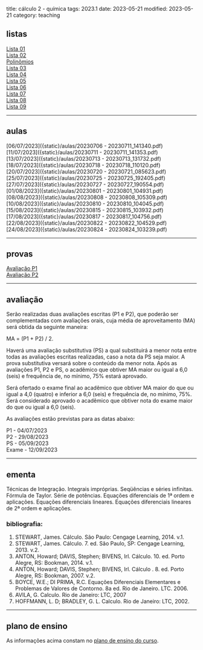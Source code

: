 title: cálculo 2 - química
tags: 2023.1
date: 2023-05-21
modified: 2023-05-21
category: teaching
## listas

[Lista 01]({static}/listas/calculo2-01.pdf)  
[Lista 02]({static}/listas/calculo2-02.pdf)  
[Polinômios]({static}/listas/calculo2-polinomios.pdf)  
[Lista 03]({static}/listas/calculo2-03.pdf)  
[Lista 04]({static}/listas/calculo2-04.pdf)  
[Lista 05]({static}/listas/calculo2-05.pdf)  
[Lista 06]({static}/listas/calculo2-06.pdf)  
[Lista 07]({static}/listas/calculo2-10-2022.pdf)  
[Lista 08]({static}/listas/calculo2-08.pdf)  
[Lista 09]({static}/listas/calculo2-02-2022.pdf)  

---

## aulas

[06/07/2023]({static}/aulas/20230706 - 20230711_141340.pdf)  
[11/07/2023]({static}/aulas/20230711 - 20230711_141353.pdf)  
[13/07/2023]({static}/aulas/20230713 - 20230713_131732.pdf)  
[18/07/2023]({static}/aulas/20230718 - 20230718_110120.pdf)  
[20/07/2023]({static}/aulas/20230720 - 20230721_085623.pdf)  
[25/07/2023]({static}/aulas/20230725 - 20230725_192405.pdf)  
[27/07/2023]({static}/aulas/20230727 - 20230727_190554.pdf)  
[01/08/2023]({static}/aulas/20230801 - 20230801_104931.pdf)  
[08/08/2023]({static}/aulas/20230808 - 20230808_105309.pdf)  
[10/08/2023]({static}/aulas/20230810 - 20230810_104045.pdf)  
[15/08/2023]({static}/aulas/20230815 - 20230815_103932.pdf)  
[17/08/2023]({static}/aulas/20230817 - 20230817_104756.pdf)  
[22/08/2023]({static}/aulas/20230822 - 20230822_104529.pdf)  
[24/08/2023]({static}/aulas/20230824 - 20230824_103239.pdf)  

---

## provas

[Avaliação P1]({static}/provas/2023-1-calculo2-quimica-p1.pdf)  
[Avaliação P2]({static}/provas/2023-1-calculo2-quimica-p2.pdf)  

---

## avaliação

Serão realizadas duas avaliações escritas (P1 e P2), que poderão ser
complementadas com avaliações orais, cuja média de aproveitamento (MA) será
obtida da seguinte maneira:

MA = (P1 + P2) / 2.

Haverá uma avaliação substitutiva (PS) a qual substituirá a menor nota entre
todas as avaliações escritas realizadas, caso a nota da PS seja maior. A prova
substitutiva versará sobre o conteúdo da menor nota. Após as avaliações P1, P2
e PS, o acadêmico que obtiver MA maior ou igual a 6,0 (seis) e frequência
de, no mínimo, 75% estará aprovado.

Será ofertado o exame final ao acadêmico que obtiver MA maior do que ou igual a
4,0 (quatro) e inferior a 6,0 (seis) e frequência de, no mínimo, 75%. Será
considerado aprovado o acadêmico que obtiver nota do exame maior do que ou
igual a 6,0 (seis).

As avaliações estão previstas para as datas abaixo:

P1 - 04/07/2023  
P2 - 29/08/2023  
PS - 05/09/2023  
Exame - 12/09/2023

---

## ementa
Técnicas de Integração. Integrais impróprias. Seqüências e séries infinitas.
Fórmula de Taylor.  Série de potências. Equações diferenciais de 1ª ordem e
aplicações. Equações diferenciais lineares.  Equações diferenciais lineares de
2ª ordem e aplicações.

### bibliografia:  
1. STEWART, James. Cálculo. São Paulo: Cengage Learning, 2014. v.1.
1. STEWART, James. Cálculo. 7. ed. São Paulo, SP: Cengage Learning, 2013. v.2.
3. ANTON, Howard; DAVIS, Stephen; BIVENS, Irl. Cálculo. 10. ed. Porto Alegre,
   RS: Bookman, 2014. v.1.
3. ANTON, Howard; DAVIS, Stephen; BIVENS, Irl. Cálculo . 8. ed. Porto Alegre,
   RS: Bookman, 2007. v.2.
4. BOYCE, W.E.; DI PRIMA, R.C. Equações Diferenciais Elementares e Problemas de
   Valores de Contorno. 8a ed. Rio de Janeiro. LTC. 2006.
5. AVILA, G. Calculo. Rio de Janeiro: LTC, 2007
7. HOFFMANN, L. D; BRADLEY, G. L. Calculo. Rio de Janeiro: LTC, 2002.

---

## plano de ensino
As informações acima constam no [plano de ensino do
curso]({static}/planos/2023-1-calculo2-quimica.pdf).
